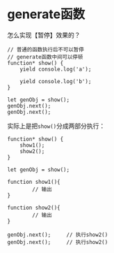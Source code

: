 # generate函数
怎么实现【暂停】效果的？

```
// 普通的函数执行后不可以暂停
// generate函数中间可以停顿
function* show() {
    yield console.log('a');

    yield console.log('b');
}

let genObj = show();
genObj.next(); 
genObj.next(); 
```

实际上是把`show()`分成两部分执行：

```
function* show() {
    show1();
    show2();
}

let genObj = show();

function show1(){   
        // 输出
}

function show2(){   
        // 输出
}

genObj.next();     // 执行show2()
genObj.next();     // 执行show2()
```
